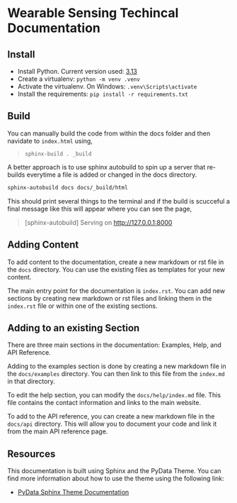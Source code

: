 # Wearable Sensing Techincal Documentation 

## Install

- Install Python. Current version used: [3.13](https://www.python.org/downloads/release/python-3130/)
- Create a virtualenv: `python -m venv .venv`
- Activate the virtualenv. On Windows: `.venv\Scripts\activate`
- Install the requirements: `pip install -r requirements.txt`

## Build

You can manually build the code from within the docs folder and then navidate to `index.html` using,
> `sphinx-build . _build`

A better approach is to use sphinx autobuild to spin up a server that re-builds everytime a file is added or changed in the docs directory.

```sh
sphinx-autobuild docs docs/_build/html
```

This should print several things to the terminal and if the build is scucceful a final message like this will appear where you can see the page,

> [sphinx-autobuild] Serving on http://127.0.0.1:8000

## Adding Content

To add content to the documentation, create a new markdown or rst file in the `docs` directory. You can use the existing files as templates for your new content.

The main entry point for the documentation is `index.rst`. You can add new sections by creating new markdown or rst files and linking them in the `index.rst` file or within one of the existing sections.

## Adding to an existing Section

There are three main sections in the documentation: Examples, Help, and API Reference.

Adding to the examples section is done by creating a new markdown file in the `docs/examples` directory. You can then link to this file from the `index.md` in that directory.

To edit the help section, you can modify the `docs/help/index.md` file. This file contains the contact information and links to the main website.

To add to the API reference, you can create a new markdown file in the `docs/api` directory. This will allow you to document your code and link it from the main API reference page.

## Resources

This documentation is built using Sphinx and the PyData Theme. You can find more information about how to use the theme using the following link:
- [PyData Sphinx Theme Documentation](https://pydata-sphinx-theme.readthedocs.io/en/stable/)
